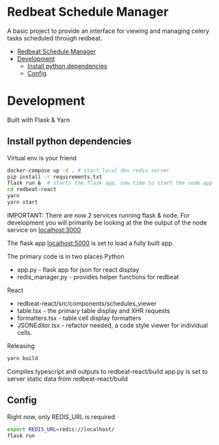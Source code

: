# Redbeat Schedule Manager

A basic project to provide an interface for viewing and managing celery tasks scheduled
through redbeat.
- [Redbeat Schedule Manager](#redbeat-schedule-manager)
- [Development](#development)
  - [Install python dependencies](#install-python-dependencies)
  - [Config](#config)

# Development
Built with Flask & Yarn

## Install python dependencies 
Virtual env is your friend

```bash
docker-compose up -d . # start local dev redis server
pip install -r requirements.txt
flask run &  # starts the flask app, now time to start the node app
cd redbeat-react
yarn
yarn start
```

IMPORTANT: 
There are now 2 services running flask & node.
For development you will primarily be looking at the the output of the node service on [localhost:3000](http://localhost:3000/)

The flask app [localhost:5000](http://127.0.0.1:5000/) is set to load a fully built app.


The primary code is in two places
Python 
- app.py - flask app for json for react display
- redis_manager.py - provides helper functions for redbeat

React 
- redbeat-react/src/components/schedules_viewer
- table.tsx - the primary table display and XHR requests
- formatters.tsx - table cell display formatters
- JSONEditor.tsx - refactor needed, a code style viewer for individual cells. 

Releasing
```bash
yarn build
```
Compiles typescript and outputs to redbeat-react/build
app.py is set to server static data from 
redbeat-react/build


## Config

Right now, only REDIS_URL is required
```bash
export REDIS_URL=redis://localhost/
flask run
```